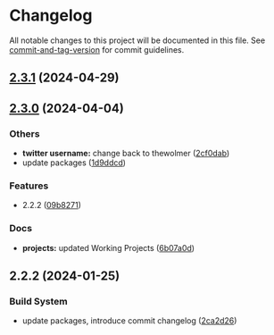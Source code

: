 # Changelog

All notable changes to this project will be documented in this file. See [commit-and-tag-version](https://github.com/absolute-version/commit-and-tag-version) for commit guidelines.

## [2.3.1](https://github.com/thewolmer/WolPortal/branches/compare/v2.3.1..v2.3.0) (2024-04-29)

## [2.3.0](https://github.com/thewolmer/WolPortal/branches/compare/v2.3.0..v2.2.2) (2024-04-04)


### Others

* **twitter username:** change back to thewolmer ([2cf0dab](https://github.com/thewolmer/WolPortal/commits/2cf0dab340e0113c1c64d0ef296888977eaf2dd3))
* update packages ([1d9ddcd](https://github.com/thewolmer/WolPortal/commits/1d9ddcddf3d369787f907eba3695aba36077ba8b))


### Features

* 2.2.2 ([09b8271](https://github.com/thewolmer/WolPortal/commits/09b8271dd210876b598ca23b0a454ebd00f7b542))


### Docs

* **projects:** updated Working Projects ([6b07a0d](https://github.com/thewolmer/WolPortal/commits/6b07a0d48940348d92d1b5da5eb5e525c52e5907))

## 2.2.2 (2024-01-25)

### Build System

- update packages, introduce commit changelog ([2ca2d26](https://github.com/thewolmer/WolPortal/commits/2ca2d26390d467558dc6d7333f6189f995126b11))
